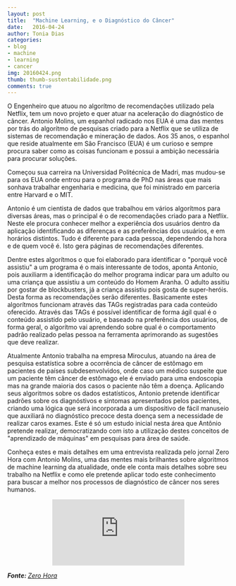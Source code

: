 ```yaml
---
layout: post
title:  "Machine Learning, e o Diagnóstico do Câncer"
date:   2016-04-24
author: Tonia Dias
categories: 
- blog
- machine
- learning
- cancer
img: 20160424.png
thumb: thumb-sustentabilidade.png
comments: true
---
```


O Engenheiro que atuou no algorítmo de recomendações utilizado pela Netflix, tem um novo projeto e quer atuar na aceleração do diagnóstico de câncer. Antonio Molins, um espanhol radicado nos EUA é uma das mentes por trás do algorítmo de pesquisas criado para a Netflix que se utiliza de sistemas de recomendação e mineração de dados. Aos 35 anos, o espanhol que reside atualmente em São Francisco (EUA) é um curioso e sempre procura saber como as coisas funcionam e possui a ambição necessária para procurar soluções. <!--more-->

Começou sua carreira na Universidad Politécnica de Madri, mas mudou-se para os EUA onde entrou para o programa de PhD nas áreas que mais sonhava trabalhar engenharia e medicina, que foi ministrado em parceria entre Harvard e o MIT. 

Antonio é um cientista de dados que trabalhou em vários algorítmos para diversas áreas, mas o principal é o de recomendações criado para a Netflix. Neste ele procura conhecer melhor a experiência dos usuários dentro da aplicação identificando as diferenças e as preferências dos usuários, e em horários distintos. Tudo é diferente para cada pessoa, dependendo da hora e de quem você é. Isto gera páginas de recomendações diferentes.

Dentre estes algorítmos o que foi elaborado para identificar o "porquê você assistiu" a um programa é o mais interessante de todos, aponta Antonio, pois auxiliarm a identificação do melhor programa indicar para um adulto ou uma criança que assistiu a um conteúdo do Homem Aranha. O adulto assitiu por gostar de blockbusters, já a criança assistiu pois gosta de super-heróis. Desta forma as recomendações serão diferentes. Basicamente estes algorítmos funcionam através das TAGs registradas para cada conteúdo oferecido. Através das TAGs é possível identificar de forma ágil qual é o conteúdo assistido pelo usuário, e baseado na preferência dos usuários, de forma geral, o algorítmo vai aprendendo sobre qual é o comportamento padrão realizado pelas pessoa na ferramenta aprimorando as sugestões que deve realizar.

Atualmente Antonio trabalha na empresa Miroculus, atuando na área de pesquisa estatística sobre a ocorrência de câncer de estômago em pacientes de países subdesenvolvidos, onde caso um médico suspeite que um paciente têm câncer de estômago ele é enviado para uma endoscopia mas na grande maioria dos casos o paciente não têm a doença. Aplicando seus algoritmos sobre os dados estatísticos, Antonio pretende identificar padrões sobre os diagnóstivos e sintomas apresentados pelos pacientes, criando uma lógica que será incorporada a um dispositivo de fácil manuseio que auxiliará no diagnóstico precoce desta doença sem a necessidade de realizar caros exames. Este é só um estudo inicial nesta área que Antônio pretende realizar, democratizando com isto a utilização destes conceitos de "aprendizado de máquinas" em pesquisas para área de saúde.

Conheça estes e mais detalhes em uma entrevista realizada pelo jornal Zero Hora com Antonio Molins, uma das mentes mais brilhantes sobre algoritmos de machine learning da atualidade, onde ele conta mais detalhes sobre seu trabalho na Netflix e como ele pretende aplicar todo este conhecimento para buscar a melhor nos processos de diagnóstico de câncer nos seres humanos.

<p align="center">
    <iframe class="videoFrame" src="http://videos.clicrbs.com.br/rs/zerohora/videonews/156543" frameborder="0" allowfullscreen></iframe>
</p>

<i><b>Fonte: </b><a href="http://zh.clicrbs.com.br/rs/vida-e-estilo/noticia/2016/04/engenheiro-que-atuou-no-sistema-de-recomendacoes-da-netflix-quer-acelerar-diagnostico-de-cancer-5784287.html">Zero Hora</a></i>